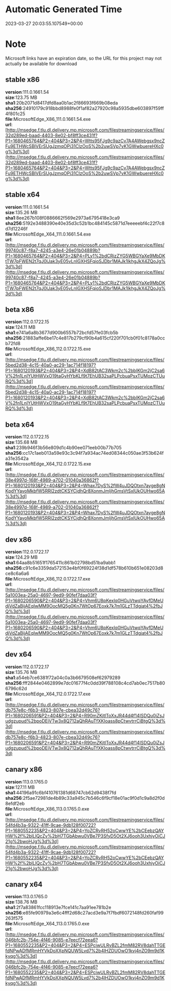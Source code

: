 # Automatic Generated Time
2023-03-27 20:03:55.107549+00:00

# Note
Microsoft links have an expiration date, so the URL for this project may not actually be available for download

## stable x86
**version**:111.0.1661.54  
**size**:123.75 MB  
**sha1**:20b2071d8417dfd8aa0b1ac2f86693f669b08eda  
**sha256**:24910179c918bbd8988fe0f1af82a27920c98a5935dbe603897f59ff4f801c25  
**file**:MicrosoftEdge_X86_111.0.1661.54.exe  
**url**:[http://msedge.f.tlu.dl.delivery.mp.microsoft.com/filestreamingservice/files/32d289ed-baad-4403-8e02-bf8ff3ce431f?P1=1680465764&P2=404&P3=2&P4=Wtts95FJg9c9azCv7A4AWebgsx9ncZFu9ETHWcSBlVErSUgJzmqOPj31ClzOoS%2b2uwSVp7vK1GWwbuereHXc0g%3d%3d](http://msedge.f.tlu.dl.delivery.mp.microsoft.com/filestreamingservice/files/32d289ed-baad-4403-8e02-bf8ff3ce431f?P1=1680465764&P2=404&P3=2&P4=Wtts95FJg9c9azCv7A4AWebgsx9ncZFu9ETHWcSBlVErSUgJzmqOPj31ClzOoS%2b2uwSVp7vK1GWwbuereHXc0g%3d%3d)  

## stable x64
**version**:111.0.1661.54  
**size**:135.26 MB  
**sha1**:8ee267b108f0886662f569e2973a6795418e3ca9  
**sha256**:5192e3488390e40e35d3c52b1bc484145c5871d7eeeeebf4c22f7c8d7d12246f  
**file**:MicrosoftEdge_X64_111.0.1661.54.exe  
**url**:[http://msedge.f.tlu.dl.delivery.mp.microsoft.com/filestreamingservice/files/99740c87-f8a7-4245-a3e4-26e01b04889b?P1=1680465764&P2=404&P3=2&P4=PLy1%2bdCRizZYG5WBGYaXe9MbDKtTW7pFWEN2t7qJ0lJak3yE05vLnIGXHSFqioSJDbr1MAJk1lkhgJkX4ZQoJg%3d%3d](http://msedge.f.tlu.dl.delivery.mp.microsoft.com/filestreamingservice/files/99740c87-f8a7-4245-a3e4-26e01b04889b?P1=1680465764&P2=404&P3=2&P4=PLy1%2bdCRizZYG5WBGYaXe9MbDKtTW7pFWEN2t7qJ0lJak3yE05vLnIGXHSFqioSJDbr1MAJk1lkhgJkX4ZQoJg%3d%3d)  

## beta x86
**version**:112.0.1722.15  
**size**:124.11 MB  
**sha1**:e741a6a8b3677d900b6557b72bcfd57fe03fcb5b  
**sha256**:21883affe6be17c4e817b279cf90b4a615cf220f701cb0f01c8178a0ccb72fd8  
**file**:MicrosoftEdge_X86_112.0.1722.15.exe  
**url**:[http://msedge.f.tlu.dl.delivery.mp.microsoft.com/filestreamingservice/files/5bed2d38-4c15-40a0-ac29-1ac714f18197?P1=1680120193&P2=404&P3=2&P4=XdB82tAC3Wkm2c%2bbIKGm2jC2sa6V%2fn1LnIYUtHWVxO19taGyHYbKLf9t7EhUB32saPLPcbuaPsxTUMozCTUuRQ%3d%3d](http://msedge.f.tlu.dl.delivery.mp.microsoft.com/filestreamingservice/files/5bed2d38-4c15-40a0-ac29-1ac714f18197?P1=1680120193&P2=404&P3=2&P4=XdB82tAC3Wkm2c%2bbIKGm2jC2sa6V%2fn1LnIYUtHWVxO19taGyHYbKLf9t7EhUB32saPLPcbuaPsxTUMozCTUuRQ%3d%3d)  

## beta x64
**version**:112.0.1722.15  
**size**:135.68 MB  
**sha1**:239b946f3b56e809d1c4b90ee071eeb00b77b705  
**sha256**:cc17c1aeb013a59e93c3c94f7a934ac74ed08344c050ae3f53b624fa31e3542a  
**file**:MicrosoftEdge_X64_112.0.1722.15.exe  
**url**:[http://msedge.f.tlu.dl.delivery.mp.microsoft.com/filestreamingservice/files/38e4997d-168f-4989-a702-01040a36862f?P1=1680120193&P2=404&P3=2&P4=Whax7DyS%2fW4uJDQOtxn7ayge8gNKpdYYavoMkbfW5RRI2zdtCKSYCjdhQr8XonmJmIjhGmsVtSxlUkOUHwo65A%3d%3d](http://msedge.f.tlu.dl.delivery.mp.microsoft.com/filestreamingservice/files/38e4997d-168f-4989-a702-01040a36862f?P1=1680120193&P2=404&P3=2&P4=Whax7DyS%2fW4uJDQOtxn7ayge8gNKpdYYavoMkbfW5RRI2zdtCKSYCjdhQr8XonmJmIjhGmsVtSxlUkOUHwo65A%3d%3d)  

## dev x86
**version**:112.0.1722.17  
**size**:124.29 MB  
**sha1**:64aa8b51651f1765411c861b02798bd51ba9abb1  
**sha256**:c91c6e3359da572153e4bf0f69224f38d1df578b610b651e08203d8ce8c6a6a6  
**file**:MicrosoftEdge_X86_112.0.1722.17.exe  
**url**:[http://msedge.f.tlu.dl.delivery.mp.microsoft.com/filestreamingservice/files/5a1003ea-25a0-4697-9ed9-90fef7daa03f?P1=1680206590&P2=404&P3=2&P4=Vhm6U8pKexlq0HGuVtwqYAyfDMeUdjVdZaBijAEqIwMM9OocMQ5g0Kn7WtOp67Eoxk7k7m1GLzTTdgjat4%2fbJQ%3d%3d](http://msedge.f.tlu.dl.delivery.mp.microsoft.com/filestreamingservice/files/5a1003ea-25a0-4697-9ed9-90fef7daa03f?P1=1680206590&P2=404&P3=2&P4=Vhm6U8pKexlq0HGuVtwqYAyfDMeUdjVdZaBijAEqIwMM9OocMQ5g0Kn7WtOp67Eoxk7k7m1GLzTTdgjat4%2fbJQ%3d%3d)  

## dev x64
**version**:112.0.1722.17  
**size**:135.76 MB  
**sha1**:a54eb7ce6381f72a04c0a3b6679508ef62979289  
**sha256**:fff2844e0462899e7dc01677f4c0dd39f788108c4cd7ab0ec7517b806796c62d  
**file**:MicrosoftEdge_X64_112.0.1722.17.exe  
**url**:[http://msedge.f.tlu.dl.delivery.mp.microsoft.com/filestreamingservice/files/db757e8c-f6b3-4823-807e-cbea32d49c76?P1=1680206591&P2=404&P3=2&P4=R90mZKjtlToXxJR44d4f14ISDQu0jZsJudgzupud%2bpoDEjVTw3x8Q712aQhRAuTfXKIoass8pCtwvtrrCiBtgQ%3d%3d](http://msedge.f.tlu.dl.delivery.mp.microsoft.com/filestreamingservice/files/db757e8c-f6b3-4823-807e-cbea32d49c76?P1=1680206591&P2=404&P3=2&P4=R90mZKjtlToXxJR44d4f14ISDQu0jZsJudgzupud%2bpoDEjVTw3x8Q712aQhRAuTfXKIoass8pCtwvtrrCiBtgQ%3d%3d)  

## canary x86
**version**:113.0.1765.0  
**size**:127.11 MB  
**sha1**:44196a91c6bf410761381d68747cb62d9438f7fd  
**sha256**:2f5ae72981de4b89c33a945c7b546c6f9cf18e01ac9f0d1c9a8d2f0d8efdf2eb  
**file**:MicrosoftEdge_X86_113.0.1765.0.exe  
**url**:[http://msedge.f.tlu.dl.delivery.mp.microsoft.com/filestreamingservice/files/54fd4b3a-9322-41ff-9cae-9db128f00722?P1=1680552235&P2=404&P3=2&P4=YoZCRvRH52oCwwYE%2bCEebzQAYHW%2f%2blLIQcZv%2bH7TGbAbwu0VBe7P3SfyD5Ot2XJ6ooh3UxhjyOiCJ21g%2bwoHJg%3d%3d](http://msedge.f.tlu.dl.delivery.mp.microsoft.com/filestreamingservice/files/54fd4b3a-9322-41ff-9cae-9db128f00722?P1=1680552235&P2=404&P3=2&P4=YoZCRvRH52oCwwYE%2bCEebzQAYHW%2f%2blLIQcZv%2bH7TGbAbwu0VBe7P3SfyD5Ot2XJ6ooh3UxhjyOiCJ21g%2bwoHJg%3d%3d)  

## canary x64
**version**:113.0.1765.0  
**size**:138.76 MB  
**sha1**:2f7a83861fcc118913e7fce141c7aa91ee781b2e  
**sha256**:e85fe90979a3e6c4fff2d68c27acd3e9a7f7fbdf6072148fd260faf99263f575  
**file**:MicrosoftEdge_X64_113.0.1765.0.exe  
**url**:[http://msedge.f.tlu.dl.delivery.mp.microsoft.com/filestreamingservice/files/046bfc2b-754e-4f46-9085-e7eecf72eea6?P1=1680552235&P2=404&P3=2&P4=ESPciwULRvBZL2fmM82RV8dahTTGEfdNPwADfMRmHYVkDoXXpNQUW5Lvd7%2b4lHZDUOwO1kvj4nZO9m9d1Kkyqg%3d%3d](http://msedge.f.tlu.dl.delivery.mp.microsoft.com/filestreamingservice/files/046bfc2b-754e-4f46-9085-e7eecf72eea6?P1=1680552235&P2=404&P3=2&P4=ESPciwULRvBZL2fmM82RV8dahTTGEfdNPwADfMRmHYVkDoXXpNQUW5Lvd7%2b4lHZDUOwO1kvj4nZO9m9d1Kkyqg%3d%3d)  

